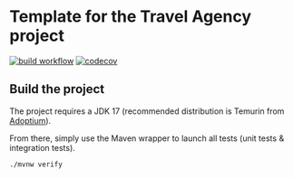 # Template for the Travel Agency project

[![build workflow](https://github.com/EdMkn/travel_agency/actions/workflows/build.yml/badge.svg)](https://github.com/EdMkn/travel_agency/actions)
[![codecov](https://codecov.io/gh/EdMkn/travel_agency/branch/main/graph/badge.svg)](https://codecov.io/gh/EdMkn/travel_agency)

## Build the project

The project requires a JDK 17 (recommended distribution is Temurin from [Adoptium](https://adoptium.net/)).

From there, simply use the Maven wrapper to launch all tests (unit tests & integration tests).

`./mvnw verify`
